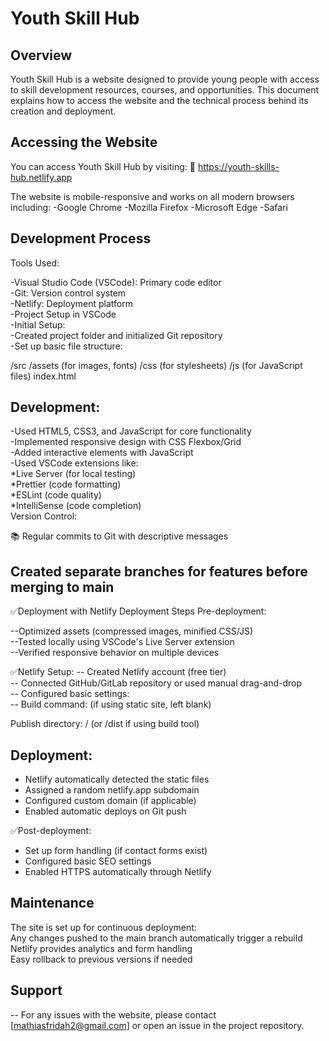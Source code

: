 # Youth Skill Hub 
## Overview
Youth Skill Hub is a website designed to provide young people with access to skill development resources, courses, and opportunities. This document explains how to access the website and the technical process behind its creation and deployment.

## Accessing the Website
You can access Youth Skill Hub by visiting:
🔗 https://youth-skills-hub.netlify.app

The website is mobile-responsive and works on all modern browsers including:
-Google Chrome
-Mozilla Firefox
-Microsoft Edge
-Safari

## Development Process
Tools Used:

-Visual Studio Code (VSCode): Primary code editor<br>
-Git: Version control system<br>
-Netlify: Deployment platform<br>
-Project Setup in VSCode<br>
-Initial Setup:<br>
-Created project folder and initialized Git repository<br>
-Set up basic file structure:<br>

/src
  /assets (for images, fonts)
  /css (for stylesheets)
  /js (for JavaScript files)
index.html

## Development:
-Used HTML5, CSS3, and JavaScript for core functionality<br>
-Implemented responsive design with CSS Flexbox/Grid<br>
-Added interactive elements with JavaScript<br>
-Used VSCode extensions like:<br>
*Live Server (for local testing)<br>
*Prettier (code formatting)<br>
*ESLint (code quality)<br>
*IntelliSense (code completion)<br>
Version Control:<br>

📚 Regular commits to Git with descriptive messages

## Created separate branches for features before merging to main

✅Deployment with Netlify
Deployment Steps
Pre-deployment:

--Optimized assets (compressed images, minified CSS/JS)<br>
--Tested locally using VSCode's Live Server extension<br>
--Verified responsive behavior on multiple devices<br>

✅Netlify Setup:
-- Created Netlify account (free tier)<br>
-- Connected GitHub/GitLab repository or used manual drag-and-drop<br>
-- Configured basic settings:<br>
-- Build command: (if using static site, left blank)<br>

Publish directory: / (or /dist if using build tool)

## Deployment:

- Netlify automatically detected the static files<br>
- Assigned a random netlify.app subdomain<br>
- Configured custom domain (if applicable)<br>
- Enabled automatic deploys on Git push<br>

✅Post-deployment:
- Set up form handling (if contact forms exist)<br>
- Configured basic SEO settings<br>
- Enabled HTTPS automatically through Netlify<br>

## Maintenance
The site is set up for continuous deployment:<br>
Any changes pushed to the main branch automatically trigger a rebuild<br>
Netlify provides analytics and form handling<br>
Easy rollback to previous versions if needed<br>

## Support
-- For any issues with the website, please contact [mathiasfridah2@gmail.com] or open an issue in the project repository.

